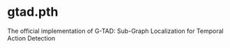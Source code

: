 # gtad.pth
The official implementation of G-TAD: Sub-Graph Localization for Temporal Action Detection

